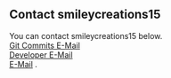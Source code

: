 ## Contact smileycreations15
You can contact smileycreations15 below.  
[Git Commits E-Mail](mailto:git@smileycreations15.com)  
[Developer E-Mail](mailto:developer@smileycreations15.com)  
[E-Mail](mailto:me@smileycreations15.com) . 
